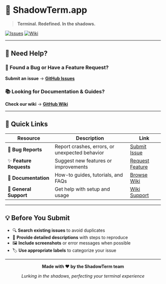 # 🌙 ShadowTerm.app

> **Terminal. Redefined. In the shadows.**

[![Issues](https://img.shields.io/github/issues/serverleader/ShadowTermIssues?style=for-the-badge&logo=github&logoColor=white&color=6366f1)](https://github.com/serverleader/ShadowTermIssues/issues)
[![Wiki](https://img.shields.io/badge/WIKI-Documentation-success?style=for-the-badge&logo=gitbook&logoColor=white)](https://github.com/serverleader/ShadowTermIssues/wiki)

---

## 🚨 **Need Help?**

### 🐛 **Found a Bug or Have a Feature Request?**
**Submit an issue** → **[GitHub Issues](https://github.com/serverleader/ShadowTermIssues/issues)**

### 📚 **Looking for Documentation & Guides?**
**Check our wiki** → **[GitHub Wiki](https://github.com/serverleader/ShadowTermIssues/wiki)**

---

## 🔮 **Quick Links**

| Resource | Description | Link |
|----------|-------------|------|
| 🐞 **Bug Reports** | Report crashes, errors, or unexpected behavior | [Submit Issue](https://github.com/serverleader/ShadowTermIssues/issues/new) |
| ✨ **Feature Requests** | Suggest new features or improvements | [Request Feature](https://github.com/serverleader/ShadowTermIssues/issues/new) |
| 📖 **Documentation** | How-to guides, tutorials, and FAQs | [Browse Wiki](https://github.com/serverleader/ShadowTermIssues/wiki) |
| 💬 **General Support** | Get help with setup and usage | [Wiki Support](https://github.com/serverleader/ShadowTermIssues/wiki) |

---

## 💡 **Before You Submit**

- 🔍 **Search existing issues** to avoid duplicates
- 📝 **Provide detailed descriptions** with steps to reproduce
- 🖼️ **Include screenshots** or error messages when possible
- 🏷️ **Use appropriate labels** to categorize your issue

---

<div align="center">

**Made with ❤️ by the ShadowTerm team**

*Lurking in the shadows, perfecting your terminal experience*

</div>
